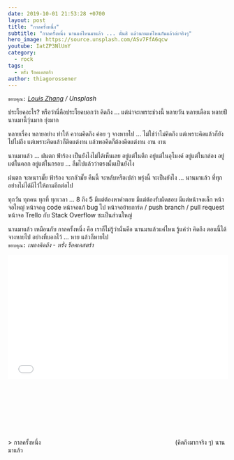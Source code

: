 ```yaml
---
date: 2019-10-01 21:53:28 +0700
layout: post
title: "กาลครั้งหนึ่ง"
subtitle: "กาลครั้งหนึ่ง นานแค่ไหนมาแล้ว ... นั่นสิ แล้วนานแค่ไหนกันแล้วล่ะจริงๆ"
hero_image: https://source.unsplash.com/ASv7FfA6qcw
youtube: IatZP3NlUnY
category:
  - rock
tags:
  - หรั่ง ร็อคเคสตร้า
author: thiagorossener
---
```

`ขอบคุณ:` *[Louis Zhang](https://unsplash.com/@8lzz) / Unsplash*

ประโยคอะไร? หรือว่านี่คือประโยคบอกว่า คิดถึง ... แต่น่าจะเพราะช่วงนี้ หลายวัน หลายเดือน หลายปี นานมานี้วุ่นมาก ยุ่งมาก

หลายเรื่อง หลายอย่าง ทำให้ ความคิดถึง ค่อย ๆ จางหายไป ... ไม่ใช่ว่าไม่คิดถึง แต่เพราะคิดแล้วก็ยังไปไม่ถึง แต่เพราะคิดแล้วก็ติดแต่งาน แล้วพอคิดก็ต้องคิดแต่งาน งาน งาน

นานมาแล้ว ... ฝนตก ฟ้าร้อง เป็นยังไงไม่ได้เห็นเลย อยู่แต่ในตึก อยู่แต่ในอุโมงค์ อยู่แต่ในกล่อง อยู่แต่ในคอก อยู่แต่ในกรอบ ... ลืมไปแล้วว่าตรงนั้นเป็นยังไง

ฝนตก จะหนาวมั๊ย ฟ้าร้อง จะกลัวมั๊ย คืนนี้ จะหลับหรือเปล่า พรุ่งนี้ จะเป็นยังไง ... นานมาแล้ว ที่ทุกอย่างไม่ได้มีไว้ให้ถามอีกต่อไป

ทุกวัน ทุกคน ทุกที่ ทุกเวลา ... 8 ถึง 5 มีแต่ต้องหาคำตอบ มีแต่ต้องรับผิดชอบ มีแต่หน้าจอเล็ก หน้าจอใหญ่ หน้าจอดู code หน้าจอแก้ bug ไป หน้าจอย้ายการ์ด / push branch / pull request หน้าจอ Trello กับ Stack Overflow ซะเป็นส่วนใหญ่

นานมาแล้ว เหมือนกับ กาลครั้งหนึ่ง คือ เราก็ไม่รู้ว่านั่นคือ นานมาแล้วแค่ไหน รู้แค่ว่า คิดถึง ตอนนี้ได้จางหายไป อย่างที่บอกไว้ ... หาย แล้วก็หายไป\
`ขอบคุณ:` *เพลงคิดถึง - หรั่ง ร็อคเคสตร้า*

<div style="position:relative;width:100%;height:0;padding-bottom:56.25%;">
<iframe style="width:100%;height:100%;position:absolute;top:0;left:0;" src="{{ "https://www.youtube.com/embed/" | append: page.youtube }}" frameborder="0" allow="autoplay; encrypted-media" allowfullscreen>
</iframe>
</div>
> กาลครั้งหนึ่ง <svg class="love"><use xlink:href="#icon-heart"></use></svg> (คิดถึงมากจริง ๆ) นานมาแล้ว
